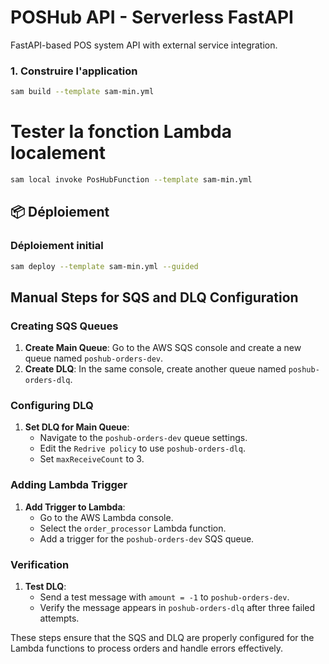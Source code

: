 # POSHub API - Serverless FastAPI

FastAPI-based POS system API with external service integration.

### 1. Construire l'application
```bash
sam build --template sam-min.yml
```


# Tester la fonction Lambda localement
```bash
sam local invoke PosHubFunction --template sam-min.yml
```


## 📦 Déploiement

### Déploiement initial
```bash
sam deploy --template sam-min.yml --guided
```

## Manual Steps for SQS and DLQ Configuration

### Creating SQS Queues
1. **Create Main Queue**: Go to the AWS SQS console and create a new queue named `poshub-orders-dev`.
2. **Create DLQ**: In the same console, create another queue named `poshub-orders-dlq`.

### Configuring DLQ
1. **Set DLQ for Main Queue**:
   - Navigate to the `poshub-orders-dev` queue settings.
   - Edit the `Redrive policy` to use `poshub-orders-dlq`.
   - Set `maxReceiveCount` to 3.

### Adding Lambda Trigger
1. **Add Trigger to Lambda**:
   - Go to the AWS Lambda console.
   - Select the `order_processor` Lambda function.
   - Add a trigger for the `poshub-orders-dev` SQS queue.

### Verification
1. **Test DLQ**:
   - Send a test message with `amount = -1` to `poshub-orders-dev`.
   - Verify the message appears in `poshub-orders-dlq` after three failed attempts.

These steps ensure that the SQS and DLQ are properly configured for the Lambda functions to process orders and handle errors effectively.